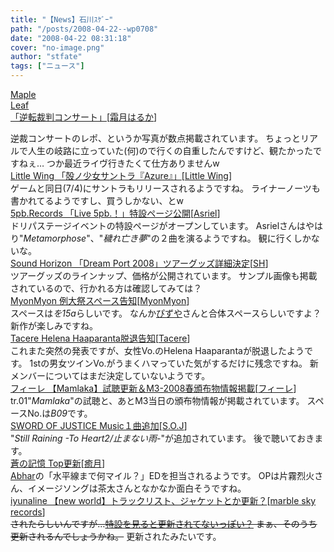 ```yaml
---
title: "【News】石川ｽｹﾞｰ"
path: "/posts/2008-04-22--wp0708"
date: "2008-04-22 08:31:18"
cover: "no-image.png"
author: "stfate"
tags: ["ニュース"]
---
```


<style type="text/css">
<!--
p {white-space: pre-wrap};
-->
</style>

<a class="topics" href="http://shimotsukin.jugem.jp/?eid=114" target="_blank">Maple Leaf 「逆転裁判コンサート」</a><span class="junre">[<a href="http://shimotsukin.com/" target="_blank">霜月はるか</a>]</span>
<div class="news">逆裁コンサートのレポ、というか写真が数点掲載されています。
ちょっとリアルで人生の岐路に立っていた(何)ので行くの自重したんですけど、観たかったですねぇ…
つか最近ライヴ行きたくて仕方ありませんw</div>
<a class="topics" href="http://www.littlewing.ne.jp/mt/archives/2008/04/azure.html" target="_blank">Little Wing 「殻ノ少女サントラ『Azure』」</a><span class="junre">[<a href="http://www.littlewing.ne.jp/" target="_blank">Little Wing</a>]</span>
<div class="news">ゲームと同日(7/4)にサントラもリリースされるようですね。
ライナーノーツも書かれてるようですし、買うしかない、とw</div>
<a class="topics" href="http://5pb.jp/doripa2008spring/" target="_blank">5pb.Records 「Live 5pb.！」特設ページ公開</a><span class="junre">[<a href="http://www.asriel.jp/m/" target="_blank">Asriel</a>]</span>
<div class="news">ドリパステージイベントの特設ページがオープンしています。
Asrielさんはやはり"<em>Metamorphose</em>"、"<em>穢れ亡き夢</em>"の２曲を演るようですね。
観に行くしかないな。</div>
<a class="topics" href="http://www.soundhorizon.com/" target="_blank">Sound Horizon 「Dream Port 2008」ツアーグッズ詳細決定</a><span class="junre">[<a href="http://sound-horizon.net/" target="_blank">SH</a>]</span>
<div class="news">ツアーグッズのラインナップ、価格が公開されています。
サンプル画像も掲載されているので、行かれる方は確認してみては？</div>
<a class="topics" href="http://www.myonmyon.com/" target="_blank">MyonMyon 例大祭スペース告知</a><span class="junre">[<a href="http://www.myonmyon.com/" target="_blank">MyonMyon</a>]</span>
<div class="news">スペースは<em>を15a</em>らしいです。
なんか<a href="http://www.pizuya.com/" target="_blank">ぴずや</a>さんと合体スペースらしいですよ？
新作が楽しみですね。</div>
<a class="topics" href="http://www.tacere.net/site/news.html" target="_blank">Tacere Helena Haaparanta脱退告知</a><span class="junre">[<a href="http://www.tacere.net/" target="_blank">Tacere</a>]</span>
<div class="news">これまた突然の発表ですが、女性Vo.のHelena Haaparantaが脱退したようです。
1stの男女ツインVo.がうまくハマっていた気がするだけに残念ですね。
新メンバーについてはまだ決定していないようです。</div>
<a class="topics" href="http://shule-aroon.sakura.ne.jp/filie/" target="_blank">フィーレ 【Mamlaka】試聴更新＆M3-2008春頒布物情報掲載</a><span class="junre">[<a href="http://shule-aroon.sakura.ne.jp/filie/" target="_blank">フィーレ</a>]</span>
<div class="news">tr.01"<em>Mamlaka</em>"の試聴と、あとM3当日の頒布物情報が掲載されています。
スペースNo.は<em>B09</em>です。</div>
<a class="topics" href="http://www.soj.razor.jp/" target="_blank">SWORD OF JUSTICE Music１曲追加</a><span class="junre">[<a href="http://www.soj.razor.jp/" target="_blank">S.O.J</a>]</span>
<div class="news">"<em>Still Raining -To Heart2/止まない雨-</em>"が追加されています。
後で聴いておきます。</div>
<a class="topics" href="http://aonokioku.sakura.ne.jp/" target="_blank">蒼の記憶 Top更新</a><span class="junre">[<a href="http://aonokioku.sakura.ne.jp/" target="_blank">癒月</a>]</span>
<div class="news"><a href="http://abhar.jp/" target="_blank">Abhar</a>の「水平線まで何マイル？」EDを担当されるようです。
OPは片霧烈火さん、イメージソングは茶太さんとなかなか面白そうですね。</div>
<a class="topics" href="http://www.marbleskyrecords.com/newworld/" target="_blank">iyunaline 【new world】トラックリスト、ジャケットとか更新？</a><span class="junre">[<a href="http://www.marbleskyrecords.com/" target="_blank">marble sky records</a>]</span>
<div class="news"><del>されたらしいんですが…<a href="http://www.marbleskyrecords.com/newworld/" target="_blank">特設を見ると更新されてないっぽい？</a>
まぁ、そのうち更新されるんでしょうかね。</del>
更新されたみたいです。</div>

